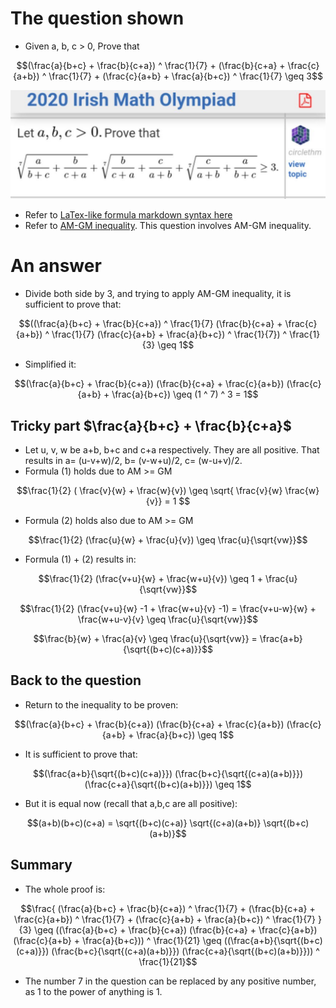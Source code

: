 # The question shown
- Given a, b, c > 0, Prove that
```math
(\frac{a}{b+c} + \frac{b}{c+a}) ^ \frac{1}{7} + (\frac{b}{c+a} + \frac{c}{a+b}) ^ \frac{1}{7} + (\frac{c}{a+b} + \frac{a}{b+c}) ^ \frac{1}{7} \geq 3
```
![Alt the question in image](olympiad_irish_math_2020.jpg)
- Refer to [LaTex-like formula markdown syntax here](https://docs.github.com/en/get-started/writing-on-github/working-with-advanced-formatting/writing-mathematical-expressions)
- Refer to [AM-GM inequality](https://en.wikipedia.org/wiki/AM%E2%80%93GM_inequality). This question involves AM-GM inequality.

# An answer
- Divide both side by 3, and trying to apply AM-GM inequality, it is sufficient to prove that:

```math
((\frac{a}{b+c} + \frac{b}{c+a}) ^ \frac{1}{7}  (\frac{b}{c+a} + \frac{c}{a+b}) ^ \frac{1}{7}  (\frac{c}{a+b} + \frac{a}{b+c}) ^ \frac{1}{7}) ^ \frac{1}{3} \geq 1
```
- Simplified it:

```math
(\frac{a}{b+c} + \frac{b}{c+a})  (\frac{b}{c+a} + \frac{c}{a+b}) (\frac{c}{a+b} + \frac{a}{b+c}) \geq (1 ^ 7) ^ 3 = 1
```

## Tricky part $`\frac{a}{b+c} + \frac{b}{c+a}`$
- Let u, v, w be a+b, b+c and c+a respectively. They are all positive. That results in a= (u-v+w)/2, b= (v-w+u)/2, c= (w-u+v)/2.
- Formula (1) holds due to AM >= GM
```math
\frac{1}{2} ( \frac{v}{w} + \frac{w}{v}) \geq \sqrt{ \frac{v}{w} \frac{w}{v}} = 1 
```
- Formula (2) holds also due to AM >= GM
```math
\frac{1}{2} (\frac{u}{w} + \frac{u}{v}) \geq \frac{u}{\sqrt{vw}}
```
- Formula (1) + (2) results in:

```math
\frac{1}{2} (\frac{v+u}{w} + \frac{w+u}{v}) \geq 1 + \frac{u}{\sqrt{vw}}
```
```math
\frac{1}{2} (\frac{v+u}{w} -1 + \frac{w+u}{v} -1) = \frac{v+u-w}{w} + \frac{w+u-v}{v} \geq \frac{u}{\sqrt{vw}}
```
```math
\frac{b}{w} + \frac{a}{v} \geq \frac{u}{\sqrt{vw}} = \frac{a+b}{\sqrt{(b+c)(c+a)}}
```

## Back to the question
- Return to the inequality to be proven:
```math
(\frac{a}{b+c} + \frac{b}{c+a})  (\frac{b}{c+a} + \frac{c}{a+b}) (\frac{c}{a+b} + \frac{a}{b+c}) \geq 1
```
- It is sufficient to prove that:
```math
(\frac{a+b}{\sqrt{(b+c)(c+a)}})  (\frac{b+c}{\sqrt{(c+a)(a+b)}})  (\frac{c+a}{\sqrt{(b+c)(a+b)}}) \geq 1
```

- But it is equal now (recall that a,b,c are all positive):
```math
(a+b)(b+c)(c+a) = \sqrt{(b+c)(c+a)} \sqrt{(c+a)(a+b)} \sqrt{(b+c)(a+b)}
```

## Summary
- The whole proof is:
```math
\frac{ (\frac{a}{b+c} + \frac{b}{c+a}) ^ \frac{1}{7} + (\frac{b}{c+a} + \frac{c}{a+b}) ^ \frac{1}{7} + (\frac{c}{a+b} + \frac{a}{b+c}) ^ \frac{1}{7} }{3}
\geq ((\frac{a}{b+c} + \frac{b}{c+a}) (\frac{b}{c+a} + \frac{c}{a+b}) (\frac{c}{a+b} + \frac{a}{b+c})) ^ \frac{1}{21}
\geq ((\frac{a+b}{\sqrt{(b+c)(c+a)}})  (\frac{b+c}{\sqrt{(c+a)(a+b)}}) (\frac{c+a}{\sqrt{(b+c)(a+b)}})) ^ \frac{1}{21}
```

- The number 7 in the question can be replaced by any positive number, as 1 to the power of anything is 1.
